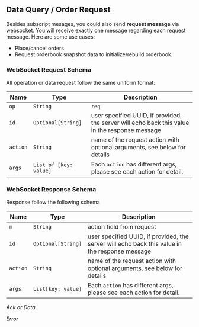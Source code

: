 ## Data Query / Order Request

Besides subscript mesages, you could also send **request message** via websocket. You will receive exactly one message regarding each 
request message. Here are some use cases: 

* Place/cancel orders 
* Request orderbook snapshot data to initialize/rebuild orderbook. 

### WebSocket Request Schema

All operation or data request follow the same uniform format:

 Name    | Type                 | Description                                                                                    
---------| ---------------------| ---------------------------------------------------------------------------------------------- 
 `op`    |`String`              | `req`                                                                               
 `id`    |`Optional[String]`    | user specified UUID, if provided, the server will echo back this value in the response message 
 `action`|`String`              | name of the request action with optional arguments, see below for details    
 `args`  |`List of [key: value]`| Each `action` has different args, please see each action for detail.


### WebSocket Response Schema

Response follow the following schema

 Name     | Type               | Description                                                                                    
--------- | ------------------ | ---------------------------------------------------------------------------------------------- 
 `m`      | `String`           | action field from request                                                                               
 `id`     | `Optional[String]` | user specified UUID, if provided, the server will echo back this value in the response message 
 `action` | `String`           | name of the request action with optional arguments, see below for details    
 `args`   | `List[key: value]` | Each `action` has different args, please see each action for detail.


*Ack or Data*

*Error*

